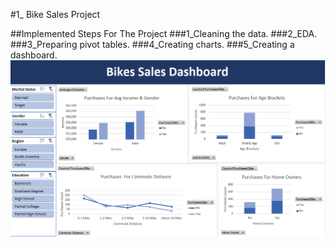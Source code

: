 #1_ Bike Sales Project

##Implemented Steps For The Project
###1_Cleaning the data.
###2_EDA.
###3_Preparing pivot tables.
###4_Creating charts.
###5_Creating a dashboard.
![](Images/0.png)
